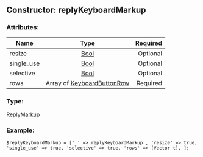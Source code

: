 ## Constructor: replyKeyboardMarkup  

### Attributes:

| Name     |    Type       | Required |
|----------|:-------------:|---------:|
|resize|[Bool](../types/Bool.md) | Optional|
|single\_use|[Bool](../types/Bool.md) | Optional|
|selective|[Bool](../types/Bool.md) | Optional|
|rows|Array of [KeyboardButtonRow](../types/KeyboardButtonRow.md) | Required|
### Type: 

[ReplyMarkup](../types/ReplyMarkup.md)
### Example:

```
$replyKeyboardMarkup = ['_' => replyKeyboardMarkup', 'resize' => true, 'single_use' => true, 'selective' => true, 'rows' => [Vector t], ];
```